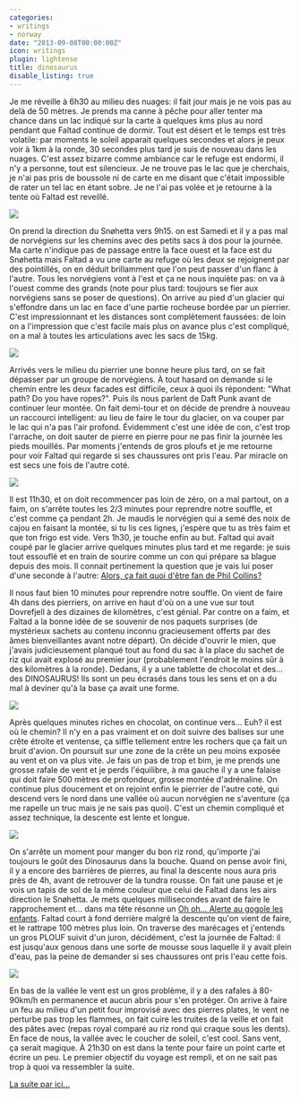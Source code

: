 ```yaml
---
categories:
- writings
- norway
date: "2013-09-08T00:00:00Z"
icon: writings
plugin: lightense
title: dinosaurus
disable_listing: true
---
```


Je me réveille à 6h30 au milieu des nuages: il fait jour mais je ne
vois pas au delà de 50 mètres. Je prends ma canne à pêche pour aller
tenter ma chance dans un lac indiqué sur la carte à quelques kms plus
au nord pendant que Faltad continue de dormir.  Tout est désert et le
temps est très volatile: par moments le soleil apparait quelques
secondes et alors je peux voir à 1km à la ronde, 30 secondes plus tard
je suis de nouveau dans les nuages. C'est assez bizarre comme ambiance
car le refuge est endormi, il n'y a personne, tout est silencieux. Je
ne trouve pas le lac que je cherchais, je n'ai pas pris de boussole ni
de carte en me disant que c'était impossible de rater un tel lac en
étant sobre. Je ne l'ai pas volée et je retourne à la tente où Faltad
est reveillé.

<img src="/img/norway/jour3-matin.jpg" data-action="zoom" />

On prend la direction du Snøhetta vers 9h15. on est Samedi et il y a
pas mal de norvégiens sur les chemins avec des petits sacs à dos pour
la journée. Ma carte n'indique pas de passage entre la face ouest et
la face est du Snøhetta mais Faltad a vu une carte au refuge où les
deux se rejoignent par des pointillés, on en déduit brillamment que l'on
peut passer d'un flanc à l'autre. Tous les norvégiens vont à l'est et
ça ne nous inquiète pas: on va à l'ouest comme des grands (note pour
plus tard: toujours se fier aux norvégiens sans se poser de
questions). On arrive au pied d'un glacier qui s'effondre dans un lac
en face d'une partie rocheuse bordée par un pierrier. C'est
impressionnant et les distances sont complètement faussées: de loin on
a l'impression que c'est facile mais plus on avance plus c'est
compliqué, on a mal à toutes les articulations avec les sacs de 15kg.

<img src="/img/norway/jour3-glacier.jpg" data-action="zoom" />

Arrivés vers le milieu du pierrier une bonne heure plus tard, on se
fait dépasser par un groupe de norvégiens. À tout hasard on demande si
le chemin entre les deux facades est difficile, ceux à quoi ils
répondent: "What path? Do you have ropes?". Puis ils nous parlent de
Daft Punk avant de continuer leur montée. On fait demi-tour et on
décide de prendre à nouveau un raccourci intelligent: au lieu de faire
le tour du glacier, on va couper par le lac qui n'a pas l'air profond.
Évidemment c'est une idée de con, c'est trop l'arrache, on doit sauter
de pierre en pierre pour ne pas finir la journée les pieds
mouillés. Par moments j'entends de gros ploufs et je me retourne pour
voir Faltad qui regarde si ses chaussures ont pris l'eau. Par miracle
on est secs une fois de l'autre coté.

<img src="/img/norway/jour3-pierrier.jpg" data-action="zoom" />

Il est 11h30, et on doit recommencer pas loin de zéro, on a mal
partout, on a faim, on s'arrête toutes les 2/3 minutes pour reprendre
notre souffle, et c'est comme ça pendant 2h. Je maudis le norvégien qui
a semé des noix de cajou en faisant la montée, si tu lis ces lignes,
j'espère que tu as très faim et que ton frigo est vide.  Vers 1h30, je
touche enfin au but. Faltad qui avait coupé par le glacier arrive
quelques minutes plus tard et me regarde: je suis tout essouflé et en
train de sourire comme un con qui prépare sa blague depuis des mois. Il
connait pertinement la question que je vais lui poser d'une seconde à
l'autre:
[Alors, ça fait quoi d'être fan de Phil Collins?](https://twitter.com/aimxhaisse/status/375372336033042432)

Il nous faut bien 10 minutes pour reprendre notre souffle. On vient de
faire 4h dans des pierriers, on arrive en haut d'où on a une vue sur
tout Dovrefjell à des dizaines de kilomètres, c'est génial. Par contre
on a faim, et Faltad a la bonne idée de se souvenir de nos paquets
surprises (de mystérieux sachets au contenu inconnu gracieusement
offerts par des âmes bienveillantes avant notre départ).  On décide
d'ouvrir le mien, que j'avais judicieusement planqué tout au fond du
sac à la place du sachet de riz qui avait explosé au premier jour
(probablement l'endroit le moins sûr à des kilomètres à la
ronde). Dedans, il y a une tablette de chocolat et des... des
DINOSAURUS!  Ils sont un peu écrasés dans tous les sens et on a du mal
à deviner qu'à la base ça avait une forme.

<img src="/img/norway/jour3-dinosaurus.jpg" data-action="zoom" />

Après quelques minutes riches en chocolat, on continue vers... Euh?
il est où le chemin? Il n'y en a pas vraiment et on doit suivre des
balises sur une crête étroite et ventense, ça siffle tellement entre
les rochers que ça fait un bruit d'avion. On poursuit sur une zone de
la crête un peu moins exposée au vent et on va plus vite. Je fais un
pas de trop et bim, je me prends une grosse rafale de vent et je perds
l'équilibre, à ma gauche il y a une falaise qui doit faire 500 mètres
de profondeur, grosse montée d'adrénaline. On continue plus doucement
et on rejoint enfin le pierrier de l'autre coté, qui descend vers le
nord dans une vallée où aucun norvégien ne s'aventure (ça me rapelle
un truc mais je ne sais pas quoi). C'est un chemin compliqué et assez
technique, la descente est lente et longue.

<img src="/img/norway/jour3-snohetta.jpg" data-action="zoom" />

On s'arrête un moment pour manger du bon riz rond, qu'importe j'ai
toujours le goût des Dinosaurus dans la bouche. Quand on pense avoir
fini, il y a encore des barrières de pierres, au final la descente
nous aura pris près de 4h, avant de retrouver de la tundra rousse. On
fait une pause et je vois un tapis de sol de la même couleur que celui
de Faltad dans les airs direction le Snøhetta. Je mets quelques
millisecondes avant de faire le rapprochement et...  dans ma tête
résonne un
[Oh oh... Alerte au gogole les enfants](http://www.youtube.com/watch?v=S73LR4FAt8I).
Faltad court à fond derrière malgré la descente qu'on vient de faire,
et le rattrape 100 mètres plus loin. On traverse des marécages et
j'entends un gros PLOUF suivit d'un juron, décidément, c'est la
journée de Faltad: il est jusqu'aux genous dans une sorte de mousse
sous laquelle il y avait plein d'eau, pas la peine de demander si ses
chaussures ont pris l'eau cette fois.

<img src="/img/norway/jour3-coucher.jpg" data-action="zoom" />

En bas de la vallée le vent est un gros problème, il y a des rafales à
80-90km/h en permanence et aucun abris pour s'en protéger. On arrive à
faire un feu au milieu d'un petit four improvisé avec des pierres
plates, le vent ne perturbe pas trop les flammes, on fait cuire les
truites de la veille et on fait des pâtes avec (repas royal comparé au
riz rond qui craque sous les dents). En face de nous, la vallée avec
le coucher de soleil, c'est cool. Sans vent, ça serait magique. À
21h30 on est dans la tente pour faire un point carte et écrire un
peu. Le premier objectif du voyage est rempli, et on ne sait pas trop
à quoi va ressembler la suite.


<a href="/writings/norway/2013-09-09-rivendell">La suite par ici...</a>
